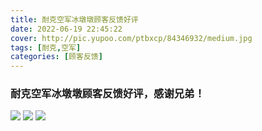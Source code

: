 ```yaml
---
title: 耐克空军冰墩墩顾客反馈好评
date: 2022-06-19 22:45:22
cover: http://pic.yupoo.com/ptbxcp/84346932/medium.jpg
tags: [耐克,空军]
categories: [顾客反馈]
---
```


###  耐克空军冰墩墩顾客反馈好评，感谢兄弟！
![](http://pic.yupoo.com/ptbxcp/8d94fa6d/0a4d5f8c.jpg)
![](http://pic.yupoo.com/ptbxcp/18944efd/951833c4.jpg)
![](http://pic.yupoo.com/ptbxcp/84346932/c0da49c2.jpg)
